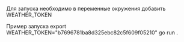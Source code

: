 Для запуска необходимо в переменные окружения добавить WEATHER_TOKEN

Пример запуска
export WEATHER_TOKEN="b7696781ba8d325ebc82c5f609f05210"
go run .